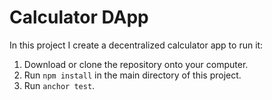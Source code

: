 # Calculator DApp

In this project I create a decentralized calculator app to run it:
1. Download or clone the repository onto your computer.
2. Run `npm install` in the main directory of this project.
3. Run `anchor test`.
